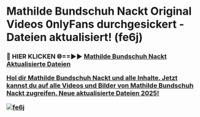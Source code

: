 # Mathilde Bundschuh Nackt Original Videos 0nlyFans durchgesickert - Dateien aktualisiert! (fe6j)

<h3>🔴 HIER KLICKEN 🌐==►► <a href="https://tinyurl.com/h6vf6nb8" rel="nofollow">Mathilde Bundschuh Nackt Aktualisierte Dateien

Hol dir Mathilde Bundschuh Nackt und alle Inhalte. Jetzt kannst du auf alle Videos und Bilder von Mathilde Bundschuh Nackt zugreifen. Neue aktualisierte Dateien 2025!

[![fe6j](https://i.imgur.com/sD4kR3V.gif)](https://tinyurl.com/h6vf6nb8)

